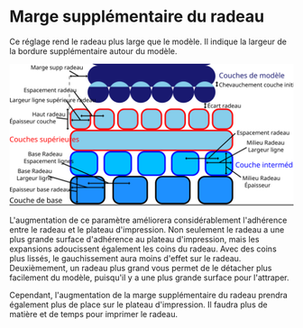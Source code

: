 Marge supplémentaire du radeau
====
Ce réglage rend le radeau plus large que le modèle. Il indique la largeur de la bordure supplémentaire autour du modèle.

![Dimensions relatives au radeau](../images/raft_dimensions_fr.svg)

L'augmentation de ce paramètre améliorera considérablement l'adhérence entre le radeau et le plateau d'impression. Non seulement le radeau a une plus grande surface d'adhérence au plateau d'impression, mais les expansions adoucissent également les coins du radeau. Avec des coins plus lissés, le gauchissement aura moins d'effet sur le radeau. Deuxièmement, un radeau plus grand vous permet de le détacher plus facilement du modèle, puisqu'il y a une plus grande surface pour l'attraper.

Cependant, l'augmentation de la marge supplémentaire du radeau prendra également plus de place sur le plateau d'impression. Il faudra plus de matière et de temps pour imprimer le radeau.
